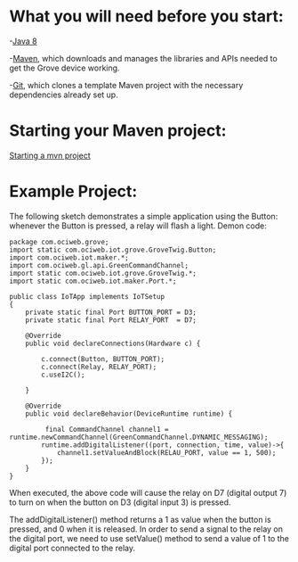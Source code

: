 # What you will need before you start:
-[Java 8](https://docs.oracle.com/javase/8/docs/technotes/guides/install/install_overview.html) 

-[Maven](https://maven.apache.org/install.html), which downloads and manages the libraries and APIs needed to get the Grove device working.

-[Git](https://git-scm.com/), which clones a template Maven project with the necessary dependencies already set up.

# Starting your Maven project: 
[Starting a mvn project](https://github.com/oci-pronghorn/FogLighter/blob/master/README.md)

# Example Project:
The following sketch demonstrates a simple application using the Button: whenever the Button is pressed, a relay will flash a light.
    Demon code:
```
package com.ociweb.grove;
import static com.ociweb.iot.grove.GroveTwig.Button;
import com.ociweb.iot.maker.*;
import com.ociweb.gl.api.GreenCommandChannel;
import static com.ociweb.iot.grove.GroveTwig.*;
import static com.ociweb.iot.maker.Port.*;

public class IoTApp implements IoTSetup
{
    private static final Port BUTTON_PORT = D3;
    private static final Port RELAY_PORT  = D7;
    
    @Override
    public void declareConnections(Hardware c) {
           
        c.connect(Button, BUTTON_PORT); 
        c.connect(Relay, RELAY_PORT);         
        c.useI2C();
        
    }

    @Override
    public void declareBehavior(DeviceRuntime runtime) {
    
         final CommandChannel channel1 = runtime.newCommandChannel(GreenCommandChannel.DYNAMIC_MESSAGING);
        runtime.addDigitalListener((port, connection, time, value)->{ 
            channel1.setValueAndBlock(RELAU_PORT, value == 1, 500);
        });
    }
}
```
When executed, the above code will cause the relay on D7 (digital output 7) to turn on when the button on D3 (digital input 3) is pressed.

The addDigitalListener() method returns a 1 as value when the button is pressed, and 0 when it is released. In order to send a signal to the relay on the digital port, we need to use setValue() method to send a value of 1 to the digital port connected to the relay.
